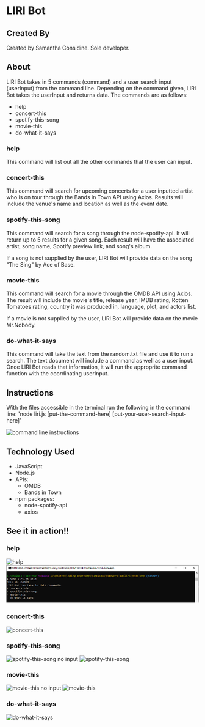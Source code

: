 # LIRI Bot
## Created By
Created by Samantha Considine. Sole developer. 

## About
LIRI Bot takes in 5 commands (command) and a user search input (userInput) from the command line. Depending on the command given, LIRI Bot takes the userInput and returns data. The commands are as follows:

* help
* concert-this
* spotify-this-song
* movie-this
* do-what-it-says

### help
This command will list out all the other commands that the user can input. 

### concert-this
This command will search for upcoming concerts for a user inputted artist who is on tour through the Bands in Town API using Axios. Results will include the venue's name and location as well as the event date. 

### spotify-this-song
This command will search for a song through the node-spotify-api. It will return up to 5 results for a given song. Each result will have the associated artist, song name, Spotify preview link, and song's album. 

If a song is not supplied by the user, LIRI Bot will provide data on the song "The Sing" by Ace of Base.

### movie-this
This command will search for a movie through the OMDB API using Axios. The result will include the movie's title, release year, IMDB rating, Rotten Tomatoes rating, country it was produced in, language, plot, and actors list. 

If a movie is not supplied by the user, LIRI Bot will provide data on the movie Mr.Nobody. 

### do-what-it-says
This command will take the text from the random.txt file and use it to run a search. The text document will include a command as well as a user input. Once LIRI Bot reads that information, it will run the approprite command function with the coordinating userInput. 

## Instructions
With the files accessible in the terminal run the following in the command line:
'node liri.js [put-the-command-here] [put-your-user-search-input-here]'

![command line instructions](https://github.com/slconsidine/liri-node-appp/blob/master/images/command-line-screenshot.PNG)

## Technology Used
* JavaScript
* Node.js
* APIs: 
    - OMDB 
    - Bands in Town
* npm packages: 
    - node-spotify-api
    - axios

## See it in action!!

### help
![help](https://github.com/slconsidine/liri-node-appp/blob/master/images/help.PNG)
![help](images/help.PNG)

### concert-this
![concert-this](https://github.com/slconsidine/liri-node-appp/blob/master/images/concert-taylorswift.PNG)

### spotify-this-song 
![spotify-this-song no input](https://github.com/slconsidine/liri-node-appp/blob/master/images/spotify-noinput.PNG)
![spotify-this-song](https://github.com/slconsidine/liri-node-appp/blob/master/images/spotify-atst.PNG)

### movie-this
![movie-this no input](https://github.com/slconsidine/liri-node-appp/blob/master/images/movie-noinput.PNG)
![movie-this](https://github.com/slconsidine/liri-node-appp/blob/master/images/movie-frozen.PNG)

### do-what-it-says
![do-what-it-says](https://github.com/slconsidine/liri-node-appp/blob/master/images/dwis.PNG)
